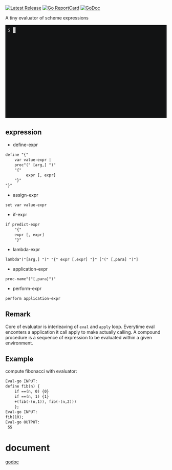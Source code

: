 [![Latest Release](https://img.shields.io/github/release/nichtsen/goeval.svg)](https://github.com/nichtsen/goeval/releases)
[![Go ReportCard](https://goreportcard.com/badge/nichtsen/goeval)](https://goreportcard.com/report/nichtsen/goeval)
[![GoDoc](https://godoc.org/github.com/golang/gddo?status.svg)](https://pkg.go.dev/github.com/nichtsen/goeval)

A tiny evaluator of scheme expressions 

![demo](https://github.com/nichtsen/lis/raw/main/eval/img/demo.gif)

## expression
- define-expr
```
define "{" 
    var value-expr | 
    proc"(" [arg,] ")" 
    "{" 
         expr [, expr]
    "}" 
"}"
```
- assign-expr
```
set var value-expr
```
- if-expr
```
if predict-expr
    "{" 
    expr [, expr]
    "}"

```
- lambda-expr
```
lambda"("[arg,] ")" "{" expr [,expr] "}" ["(" [,para] ")"]
```

- application-expr
```
proc-name"("[,para]")" 
```
- perform-expr
```
perform application-expr
```

## Remark
Core of evaluator is interleaving of `eval` and `apply` loop. Everytime eval enconters a
application it call apply to make actually calling.
A compound procedure is a sequence of expression to be evaluated 
within a given environment.

## Example 
compute fibonacci with evaluator:
```eval
Eval-go INPUT:
define fib(n) { 
    if ==(n, 0) {0} 
    if ==(n, 1) {1} 
    +(fib(-(n,1)), fib(-(n,2))) 
    };
Eval-go INPUT:
fib(10);
Eval-go OUTPUT:
 55 
```
# document
[godoc](https://godoc.org/github.com/nichtsen/goeval)
